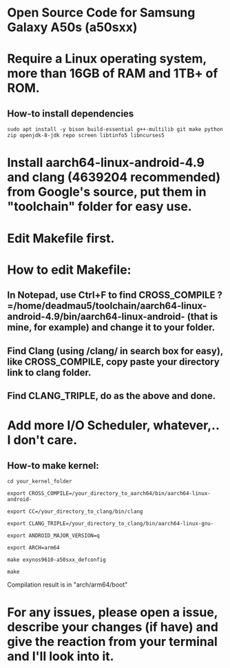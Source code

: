 # Open Source Code for Samsung Galaxy A50s (a50sxx) 

# Require a Linux operating system, more than 16GB of RAM and 1TB+ of ROM.
## How-to install dependencies
```
sudo apt install -y bison build-essential g++-multilib git make python zip openjdk-8-jdk repo screen libtinfo5 libncurses5
```
# Install aarch64-linux-android-4.9 and clang (4639204 recommended) from Google's source, put them in "toolchain" folder for easy use.

# Edit Makefile first.
# How to edit Makefile:
## In Notepad, use Ctrl+F to find CROSS_COMPILE	?=/home/deadmau5/toolchain/aarch64-linux-android-4.9/bin/aarch64-linux-android- (that is mine, for example) and change it to your folder.
## Find Clang (using /clang/ in search box for easy), like CROSS_COMPILE, copy paste your directory link to clang folder.
## Find CLANG_TRIPLE, do as the above and done.


# Add more I/O Scheduler, whatever,.. I don't care.

## How-to make kernel:

```
cd your_kernel_folder
```
```
export CROSS_COMPILE=/your_directory_to_aarch64/bin/aarch64-linux-android-
```
```
export CC=/your_directory_to_clang/bin/clang
```
```
export CLANG_TRIPLE=/your_directory_to_clang/bin/aarch64-linux-gnu-
```
```
export ANDROID_MAJOR_VERSION=q
```
```
export ARCH=arm64
```
```
make exynos9610-a50sxx_defconfig
```
```
make
```

Сompilation result is in "arch/arm64/boot"

# For any issues, please open a issue, describe your changes (if have) and give the reaction from your terminal and I'll look into it.

